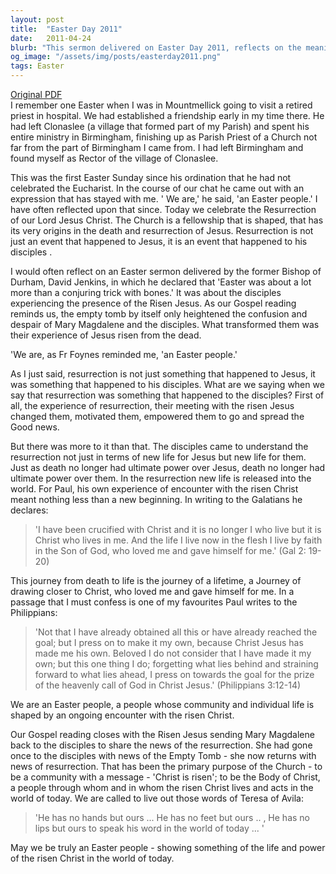 ```yaml
---
layout: post
title:  "Easter Day 2011"
date:   2011-04-24
blurb: "This sermon delivered on Easter Day 2011, reflects on the meaning of resurrection not just for Jesus, but also for his disciples. It emphasizes that the Church is an 'Easter people', shaped by the death and resurrection of Jesus. The sermon also highlights the transformative power of the resurrection, which not only gave new life to Jesus but also to his disciples, releasing new life into the world."
og_image: "/assets/img/posts/easterday2011.png"
tags: Easter
---
```

[Original PDF](/assets/pdf/easterday2011.pdf)    
I remember one Easter when I was in Mountmellick going to visit a retired priest in hospital. We had established a friendship early in my time there. He had left Clonaslee (a village that formed part of my Parish) and spent his entire ministry in Birmingham, finishing up as Parish Priest of a Church not far from the part of Birmingham I came from. I had left Birmingham and found myself as Rector of the village of Clonaslee.

This was the first Easter Sunday since his ordination that he had not celebrated the Eucharist. In the course of our chat he came out with an expression that has stayed with me. ' We are,' he said, 'an Easter people.' I have often reflected upon that since. Today we celebrate the Resurrection of our Lord Jesus Christ. The Church is a fellowship that is shaped, that has its very origins in the death and resurrection of Jesus. Resurrection is not just an event that happened to Jesus, it is an event that happened to his disciples .

I would often reflect on an Easter sermon delivered by the former Bishop of Durham, David Jenkins, in which he declared that 'Easter was about a lot more than a conjuring trick with bones.' It was about the disciples experiencing the presence of the Risen Jesus. As our Gospel reading reminds us, the empty tomb by itself only heightened the confusion and despair of Mary Magdalene and the disciples. What transformed them was their experience of Jesus risen from the dead.

'We are, as Fr Foynes reminded me, 'an Easter people.'

As I just said, resurrection is not just something that happened to Jesus, it was something that happened to his disciples. What are we saying when we say that resurrection was something that happened to the disciples? First of all, the experience of resurrection, their meeting with the risen Jesus changed them, motivated them, empowered them to go and spread the Good news.

But there was more to it than that. The disciples came to understand the resurrection not just in terms of new life for Jesus but new life for them. Just as death no longer had ultimate power over Jesus, death no longer had ultimate power over them. In the resurrection new life is released into the world. For Paul, his own experience of encounter with the risen Christ meant nothing less than a new beginning. In writing to the Galatians he declares:

>'I have been crucified with Christ and it is no longer I who live but it is Christ who lives in me. And the life I live now in the flesh I live by faith in the Son of God, who loved me and gave himself for me.' (Gal 2: 19-20)

This journey from death to life is the journey of a lifetime, a Journey of drawing closer to Christ, who loved me and gave himself for me. In a passage that I must confess is one of my favourites Paul writes to the Philippians:

>'Not that I have already obtained all this or have already reached the goal; but I press on to make it my own, because Christ Jesus has made me his own. Beloved I do not consider that I have made it my own; but this one thing I do; forgetting what lies behind and straining forward to what lies ahead, I press on towards the goal for the prize of the heavenly call of God in Christ Jesus.' (Philippians 3:12-14)

We are an Easter people, a people whose community and individual life is shaped by an ongoing encounter with the risen Christ.

Our Gospel reading closes with the Risen Jesus sending Mary Magdalene back to the disciples to share the news of the resurrection. She had gone once to the disciples with news of the Empty Tomb - she now returns with news of resurrection. That has been the primary purpose of the Church - to be a community with a message - 'Christ is risen'; to be the Body of Christ, a people through whom and in whom the risen Christ lives and acts in the world of today. We are called to live out those words of Teresa of Avila:

>'He has no hands but ours ... He has no feet but ours .. , He has no lips but ours to speak his word in the world of today ... '

May we be truly an Easter people - showing something of the life and power of the risen Christ in the world of today.

